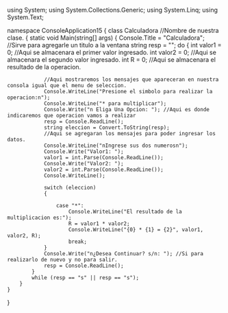 using System;
using System.Collections.Generic;
using System.Linq;
using System.Text;

namespace ConsoleApplication15
{
    class Calculadora //Nombre de nuestra clase.
    {
        static void Main(string[] args)
        {
            Console.Title = "Calculadora"; //Sirve para agregarle un titulo a la ventana
            string resp = "";
            do
            {
                int valor1 = 0; //Aqui se almacenara el primer valor ingresado.
                int valor2 = 0; //Aqui se almacenara el segundo valor ingresado.
                int R = 0; //Aqui se almacenara el resultado de la operacion.

                //Aqui mostraremos los mensajes que apareceran en nuestra consola igual que el menu de seleccion.
                Console.WriteLine("Presione el simbolo para realizar la operacion:n");
                Console.WriteLine("* para multiplicar");
                Console.Write("n Eliga Una Opcion: "); //Aqui es donde indicaremos que operacion vamos a realizar
                resp = Console.ReadLine();
                string eleccion = Convert.ToString(resp);
                //Aqui se agregaran los mensajes para poder ingresar los datos.
                Console.WriteLine("nIngrese sus dos numerosn");
                Console.Write("Valor1: ");
                valor1 = int.Parse(Console.ReadLine());
                Console.Write("Valor2: ");
                valor2 = int.Parse(Console.ReadLine());
                Console.WriteLine();

                switch (eleccion)
                {
                    
                    case "*":
                        Console.WriteLine("El resultado de la multiplicacion es:");
                        R = valor1 * valor2;
                        Console.WriteLine("{0} * {1} = {2}", valor1, valor2, R);
                        break;
                }
                Console.Write("n¿Desea Continuar? s/n: "); //Si para realizarlo de nuevo y no para salir.
                resp = Console.ReadLine();
            }
            while (resp == "s" || resp == "s");
        }
    }
}
